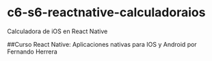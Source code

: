 # c6-s6-reactnative-calculadoraios
Calculadora de iOS en React Native

##Curso React Native: Aplicaciones nativas para IOS y Android
por Fernando Herrera
